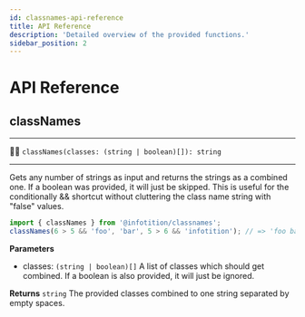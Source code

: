 ```yaml
---
id: classnames-api-reference
title: API Reference
description: 'Detailed overview of the provided functions.'
sidebar_position: 2
---
```


# API Reference

## classNames

---

🏃‍♂️ `classNames(classes: (string | boolean)[]): string`

---

Gets any number of strings as input and returns the strings as a combined one. If a boolean was provided, it will just be skipped. This is useful for the conditionally && shortcut without cluttering the class name string with "false" values.

```javascript
import { classNames } from '@infotition/classnames';
classNames(6 > 5 && 'foo', 'bar', 5 > 6 && 'infotition'); // => 'foo bar'
```

**Parameters**
- classes: `(string | boolean)[]`
  A list of classes which should get combined. If a boolean is also provided, it will just be ignored.

**Returns** `string`
The provided classes combined to one string separated by empty spaces.
